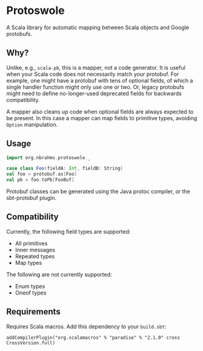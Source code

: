 # Protoswole

A Scala library for automatic mapping between Scala objects and Google protobufs.

## Why?

Unlike, e.g., `scala-pb`, this is a mapper, not a code generator. It is useful when
your Scala code does not necessarily match your protobuf. For example, one might have
a protobuf with tens of optional fields, of which a single handler function might only
use one or two. Or, legacy protobufs might need to define no-longer-used deprecated
fields for backwards compatibility.

A mapper also cleans up code when optional fields are always expected to be present.
In this case a mapper can map fields to primitive types, avoiding `Option` manipulation.

## Usage

```scala
import org.nbrahms.protoswole._

case class Foo(fieldA: Int, fieldB: String)
val foo = protobuf.as[Foo]
val pb = foo.toPb[FooBuf]
```

Protobuf classes can be generated using the Java protoc compiler, or the sbt-protobuf
plugin.

## Compatibility

Currently, the following field types are supported:
- All primitives
- Inner messages
- Repeated types
- Map types

The following are not currently supported:
- Enum types
- Oneof types

## Requirements

Requires Scala macros. Add this dependency to your `build.sbt`:
```
addCompilerPlugin("org.scalamacros" % "paradise" % "2.1.0" cross CrossVersion.full)
```
